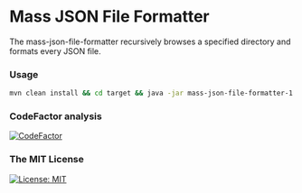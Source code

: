 # Mass JSON File Formatter

The mass-json-file-formatter recursively browses a specified directory and formats every JSON file.  

### Usage
```bash
mvn clean install && cd target && java -jar mass-json-file-formatter-1.0-SNAPSHOT.jar
```
### CodeFactor analysis
[![CodeFactor](https://www.codefactor.io/repository/github/dominik-kovacs/mass-json-file-formatter/badge)](https://www.codefactor.io/repository/github/dominik-kovacs/mass-json-file-formatter)

### The MIT License
[![License: MIT](https://img.shields.io/badge/License-MIT-yellow.svg)](https://opensource.org/licenses/MIT)
